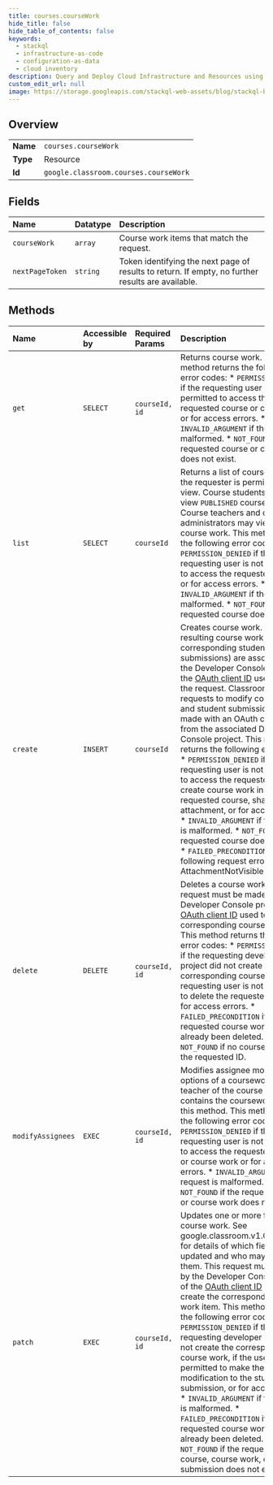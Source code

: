 ```yaml
---
title: courses.courseWork
hide_title: false
hide_table_of_contents: false
keywords:
  - stackql
  - infrastructure-as-code
  - configuration-as-data
  - cloud inventory
description: Query and Deploy Cloud Infrastructure and Resources using SQL
custom_edit_url: null
image: https://storage.googleapis.com/stackql-web-assets/blog/stackql-blog-post-featured-image.png
---
```

  
    

## Overview
<table><tbody>
<tr><td><b>Name</b></td><td><code>courses.courseWork</code></td></tr>
<tr><td><b>Type</b></td><td>Resource</td></tr>
<tr><td><b>Id</b></td><td><code>google.classroom.courses.courseWork</code></td></tr>
</tbody></table>

## Fields
| Name | Datatype | Description |
|:-----|:---------|:------------|
| `courseWork` | `array` | Course work items that match the request. |
| `nextPageToken` | `string` | Token identifying the next page of results to return. If empty, no further results are available. |
## Methods
| Name | Accessible by | Required Params | Description |
|:-----|:--------------|:----------------|:------------|
| `get` | `SELECT` | `courseId, id` | Returns course work. This method returns the following error codes: * `PERMISSION_DENIED` if the requesting user is not permitted to access the requested course or course work, or for access errors. * `INVALID_ARGUMENT` if the request is malformed. * `NOT_FOUND` if the requested course or course work does not exist. |
| `list` | `SELECT` | `courseId` | Returns a list of course work that the requester is permitted to view. Course students may only view `PUBLISHED` course work. Course teachers and domain administrators may view all course work. This method returns the following error codes: * `PERMISSION_DENIED` if the requesting user is not permitted to access the requested course or for access errors. * `INVALID_ARGUMENT` if the request is malformed. * `NOT_FOUND` if the requested course does not exist. |
| `create` | `INSERT` | `courseId` | Creates course work. The resulting course work (and corresponding student submissions) are associated with the Developer Console project of the [OAuth client ID](https://support.google.com/cloud/answer/6158849) used to make the request. Classroom API requests to modify course work and student submissions must be made with an OAuth client ID from the associated Developer Console project. This method returns the following error codes: * `PERMISSION_DENIED` if the requesting user is not permitted to access the requested course, create course work in the requested course, share a Drive attachment, or for access errors. * `INVALID_ARGUMENT` if the request is malformed. * `NOT_FOUND` if the requested course does not exist. * `FAILED_PRECONDITION` for the following request error: * AttachmentNotVisible |
| `delete` | `DELETE` | `courseId, id` | Deletes a course work. This request must be made by the Developer Console project of the [OAuth client ID](https://support.google.com/cloud/answer/6158849) used to create the corresponding course work item. This method returns the following error codes: * `PERMISSION_DENIED` if the requesting developer project did not create the corresponding course work, if the requesting user is not permitted to delete the requested course or for access errors. * `FAILED_PRECONDITION` if the requested course work has already been deleted. * `NOT_FOUND` if no course exists with the requested ID. |
| `modifyAssignees` | `EXEC` | `courseId, id` | Modifies assignee mode and options of a coursework. Only a teacher of the course that contains the coursework may call this method. This method returns the following error codes: * `PERMISSION_DENIED` if the requesting user is not permitted to access the requested course or course work or for access errors. * `INVALID_ARGUMENT` if the request is malformed. * `NOT_FOUND` if the requested course or course work does not exist. |
| `patch` | `EXEC` | `courseId, id` | Updates one or more fields of a course work. See google.classroom.v1.CourseWork for details of which fields may be updated and who may change them. This request must be made by the Developer Console project of the [OAuth client ID](https://support.google.com/cloud/answer/6158849) used to create the corresponding course work item. This method returns the following error codes: * `PERMISSION_DENIED` if the requesting developer project did not create the corresponding course work, if the user is not permitted to make the requested modification to the student submission, or for access errors. * `INVALID_ARGUMENT` if the request is malformed. * `FAILED_PRECONDITION` if the requested course work has already been deleted. * `NOT_FOUND` if the requested course, course work, or student submission does not exist. |
